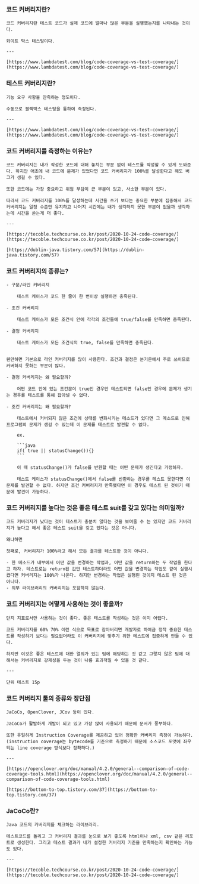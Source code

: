 ### 코드 커버리지란?

    코드 커버리지란 테스트 코드가 실제 코드에 얼마나 많은 부분을 실행했는지를 나타내는 것이다.
    
    화이트 박스 테스팅이다.
    
    ---
    
    [https://www.lambdatest.com/blog/code-coverage-vs-test-coverage/](https://www.lambdatest.com/blog/code-coverage-vs-test-coverage/)

### 테스트 커버리지란?

    기능 요구 사항을 만족하는 정도이다.
    
    수동으로 블랙박스 테스팅을 통하여 측정된다.
    
    ---
    
    [https://www.lambdatest.com/blog/code-coverage-vs-test-coverage/](https://www.lambdatest.com/blog/code-coverage-vs-test-coverage/)

### 코드 커버리지를 측정하는 이유는?

    코드 커버리지는 내가 작성한 코드에 대해 놓치는 부분 없이 테스트를 작성할 수 있게 도와준다. 하지만 애초에 내 코드에 문제가 있었다면 코드 커버리지가 100%를 달성한다고 해도 버그가 생길 수 있다. 
    
    또한 코드에는 가장 중요하고 위험 부담이 큰 부분이 있고, 사소한 부분이 있다. 
    
    따라서 코드 커버리지를 100%를 달성하는데 시간을 쓰기 보다는 중요한 부분에 집중해서 코드 커버리지는 일정 수준만 유지하고 나머지 시간에는 내가 생각하지 못한 부분이 없을까 생각하는데 시간을 쏟는게 더 좋다. 
    
    ---
    
    [https://tecoble.techcourse.co.kr/post/2020-10-24-code-coverage/](https://tecoble.techcourse.co.kr/post/2020-10-24-code-coverage/)
    
    [https://dublin-java.tistory.com/57](https://dublin-java.tistory.com/57)

### 코드 커버리지의 종류는?
    - 구문/라인 커버리지
        
        테스트 케이스가 코드 한 줄이 한 번이상 실행하면 충족된다.
        
    - 조건 커버리지
        
        테스트 케이스가 모든 조건식 안에 각각의 조건들에 true/false를 만족하면 충족된다.
        
    - 결정 커버리지
        
        테스트 케이스가 모든 조건식의 true, false를 만족하면 충족된다.
        
    
    웬만하면 기본으로 라인 커버리지를 많이 사용한다. 조건과 결정은 분기문에서 주로 쓰이므로 커버하지 못하는 부분이 많다. 
    
    - 결정 커버리지는 왜 필요할까?
        
        어떤 코드 안에 있는 조건문이 true인 경우만 테스트되면 false인 경우에 문제가 생기는 경우를 테스트를 통해 잡아낼 수 없다.
        
    - 조건 커버리지는 왜 필요할까?
        
        테스트에서 커버되지 않은 조건에 상태를 변화시키는 메소드가 있다면 그 메소드로 인해 프로그램의 문제가 생길 수 있는데 이 문제를 테스트로 발견할 수 없다.
        
        ex.
        
        ```java
        if( true || statusChange()){}
        ```
        
        이 때 statusChange()가 false를 반환할 때는 어떤 문제가 생긴다고 가정하자.
        
        테스트 케이스가 statusChange()에서 false를 반환하는 경우를 테스트 못한다면 이 문제를 발견할 수 없다. 하지만 조건 커버리지가 만족됐다면 이 경우도 테스트 된 것이기 때문에 발견이 가능하다.

### 코드 커버리지를 높다는 것은 좋은 테스트 suit를 갖고 있다는 의미일까?
    
    코드 커버리지가 낮다는 것이 테스트가 충분치 않다는 것을 보여줄 수 는 있지만 코드 커버리지가 높다고 해서 좋은 테스트 suit을 갖고 있다는 것은 아니다.
    
    왜냐하면 
    
    첫째로, 커버리지가 100%라고 해서 모든 결과를 테스트한 것이 아니다.
    
    - 한 메소드가 내부에서 어떤 값을 변경하는 작업과, 어떤 값을 return하는 두 작업을 한다고 하자. 테스트로는 return된 값만 테스트하더라도 어떤 값을 변경하는 작업도 같이 실행시켰다면 커버리지는 100%가 나온다. 하지만 변경하는 작업은 실행된 것이지 테스트 된 것은 아니다.
    - 외부 라이브러리의 커버리지는 포함하지 않는다.
### 코드 커버리지는 어떻게 사용하는 것이 좋을까?
    
    단지 지표로서만 사용하는 것이 좋다. 좋은 테스트를 작성하는 것은 이미 어렵다. 
    
    코드 커버리지를 60% 70% 이런 식으로 목표로 잡아버리면 개발자로 하여금 정작 중요한 테스트를 작성하기 보다는 필요없더라도 이 커버리지에 맞추기 위한 테스트에 집중하게 만들 수 있다.
    
    하지만 이것은 좋은 테스트에 대한 열의가 있는 팀에 해당하는 것 같고 그렇지 않은 팀에 대해서는 커버리지로 강제성을 두는 것이 나름 효과적일 수 있을 것 같다.
    
    ---
    
    단위 테스트 15p
### 코드 커버리지 툴의 종류와 장단점

    JaCoCo, OpenClover, JCov 등이 있다.
    
    JaCoCo가 활발하게 개발이 되고 있고 가장 많이 사용되기 때문에 문서가 풍부하다. 
    
    또한 유일하게 Instruction Coverage를 제공하고 있어 정확한 커버리지 측정이 가능하다. (instruction coverage는 bytecode를 기준으로 측정하기 때문에 소스코드 포맷에 좌우되는 line coverage 방식보다 정확하다.)
    
    ---
    
    [https://openclover.org/doc/manual/4.2.0/general--comparison-of-code-coverage-tools.html](https://openclover.org/doc/manual/4.2.0/general--comparison-of-code-coverage-tools.html)
    
    [https://bottom-to-top.tistory.com/37](https://bottom-to-top.tistory.com/37)

### JaCoCo란?

    Java 코드의 커버리지를 체크하는 라이브러리.
    
    테스트코드를 돌리고 그 커버리지 결과를 눈으로 보기 좋도록 html이나 xml, csv 같은 리포트로 생성한다. 그리고 테스트 결과가 내가 설정한 커버리지 기준을 만족하는지 확인하는 기능도 있다.
    
    ---
    
    [https://tecoble.techcourse.co.kr/post/2020-10-24-code-coverage/](https://tecoble.techcourse.co.kr/post/2020-10-24-code-coverage/)

